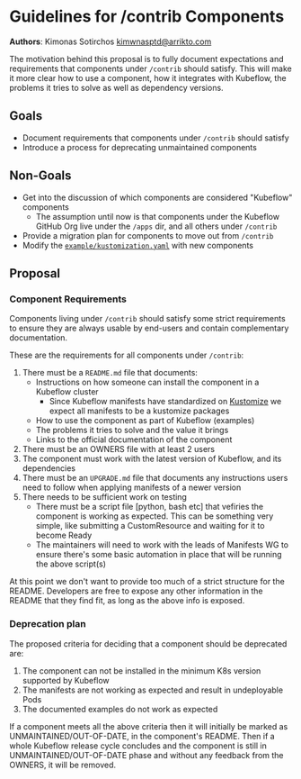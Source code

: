 # Guidelines for /contrib Components

**Authors**: Kimonas Sotirchos kimwnasptd@arrikto.com

The motivation behind this proposal is to fully document expectations and
requirements that components under `/contrib` should satisfy. This will make it
more clear how to use a component, how it integrates with Kubeflow, the problems
it tries to solve as well as dependency versions.

## Goals

* Document requirements that components under `/contrib` should satisfy
* Introduce a process for deprecating unmaintained components

## Non-Goals

* Get into the discussion of which components are considered "Kubeflow" components
    * The assumption until now is that components under the Kubeflow GitHub Org live
      under the `/apps` dir, and all others under `/contrib`
* Provide a migration plan for components to move out from `/contrib`
* Modify the [`example/kustomization.yaml`](https://github.com/kubeflow/manifests/blob/master/example/kustomization.yaml) with new components

## Proposal

### Component Requirements

Components living under `/contrib` should satisfy some strict requirements to
ensure they are always usable by end-users and contain complementary documentation.

These are the requirements for all components under `/contrib`:
1. There must be a `README.md` file that documents:
    * Instructions on how someone can install the component in a Kubeflow cluster
        * Since Kubeflow manifests have standardized on [Kustomize](https://kustomize.io/)
          we expect all manifests to be a kustomize packages
    * How to use the component as part of Kubeflow (examples)
    * The problems it tries to solve and the value it brings
    * Links to the official documentation of the component
2. There must be an OWNERS file with at least 2 users
3. The component must work with the latest version of Kubeflow, and its
   dependencies
4. There must be an `UPGRADE.md` file that documents any instructions users need
   to follow when applying manifests of a newer version
5. There needs to be sufficient work on testing
    * There must be a script file [python, bash etc] that vefiries the component
      is working as expected. This can be something very simple, like submitting a
      CustomResource and waiting for it to become Ready
    * The maintainers will need to work with the leads of Manifests WG to ensure
      there's some basic automation in place that will be running the above script(s)

At this point we don't want to provide too much of a strict structure for the
README. Developers are free to expose any other information in the README that
they find fit, as long as the above info is exposed.


### Deprecation plan

The proposed criteria for deciding that a component should be deprecated are:
1. The component can not be installed in the minimum K8s version supported by Kubeflow
2. The manifests are not working as expected and result in undeployable Pods
3. The documented examples do not work as expected

If a component meets all the above criteria then it will initially be marked as
UNMAINTAINED/OUT-OF-DATE, in the component's README. Then if a whole Kubeflow release
cycle concludes and the component is still in UNMAINTAINED/OUT-OF-DATE phase and
without any feedback from the OWNERS, it will be removed.
